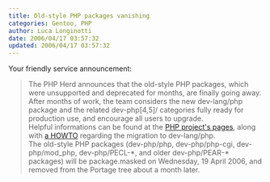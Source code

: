 ```yaml
---
title: Old-style PHP packages vanishing
categories: Gentoo, PHP
author: Luca Longinotti
date: 2006/04/17 03:57:32
updated: 2006/04/17 03:57:32
---
```

Your friendly service announcement:

> The PHP Herd announces that the old-style PHP packages, which were unsupported and deprecated for months, are
> finally going away.  
> After months of work, the team considers the new dev-lang/php package and the related dev-php[4,5]/ categories
> fully ready for production use, and encourage all users to upgrade.  
> Helpful informations can be found at the [PHP project's pages][1], along with [a HOWTO][2] regarding the migration
> to dev-lang/php.  
> The old-style PHP packages (dev-php/php, dev-php/php-cgi, dev-php/mod_php, dev-php/PECL-\*, and older
> dev-php/PEAR-\* packages) will be package.masked on Wednesday, 19 April 2006, and removed from the Portage
> tree about a month later.

[1]: http://www.gentoo.org/proj/en/php/ "Gentoo PHP project page"
[2]: http://www.gentoo.org/proj/en/php/php-upgrading.xml "Gentoo PHP Upgrading Guide"
